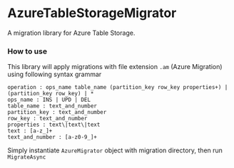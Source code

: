 # AzureTableStorageMigrator

A migration library for Azure Table Storage.

### How to use
This library will apply migrations with file extension `.am` (Azure Migration) using following syntax grammar

```
operation : ops_name table_name (partition_key row_key properties+) | (partition_key row_key) | *
ops_name : INS | UPD | DEL
table_name : text_and_number
partition_key : text_and_number
row_key : text_and_number
properties : text\|text\|text
text : [a-z_]+
text_and_number : [a-z0-9_]+
```

Simply instantiate `AzureMigrator` object with migration directory, then run `MigrateAsync`